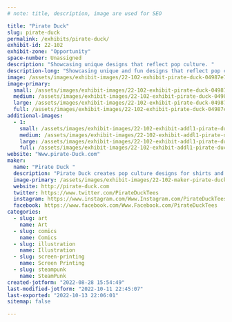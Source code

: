 ```yaml
---
# note: title, description, image are used for SEO

title: "Pirate Duck"
slug: pirate-duck
permalink: /exhibits/pirate-duck/
exhibit-id: 22-102
exhibit-zone: "Opportunity"
space-number: Unassigned
description: "Showcasing unique designs that reflect pop culture. "
description-long: "Showcasing unique and fun designs that reflect pop culture. The designs range from mashups to humor designs. Individuals can create there own garment that allows them to repress their inner nerdiness. "
image: /assets/images/exhibit-images/22-102-exhibit-pirate-duck-04987e7f-6d9c-4dfb-8aea-8586a73162c3-large.jpeg
image-primary: 
  small: /assets/images/exhibit-images/22-102-exhibit-pirate-duck-04987e7f-6d9c-4dfb-8aea-8586a73162c3-small.jpeg
  medium: /assets/images/exhibit-images/22-102-exhibit-pirate-duck-04987e7f-6d9c-4dfb-8aea-8586a73162c3-medium.jpeg
  large: /assets/images/exhibit-images/22-102-exhibit-pirate-duck-04987e7f-6d9c-4dfb-8aea-8586a73162c3-large.jpeg
  full: /assets/images/exhibit-images/22-102-exhibit-pirate-duck-04987e7f-6d9c-4dfb-8aea-8586a73162c3-full.jpeg
additional-images: 
  - 1:
    small: /assets/images/exhibit-images/22-102-exhibit-addl1-pirate-duck-97dd733b-ffc5-4f6d-a7a5-2168ae9aaf1a-small.jpeg
    medium: /assets/images/exhibit-images/22-102-exhibit-addl1-pirate-duck-97dd733b-ffc5-4f6d-a7a5-2168ae9aaf1a-medium.jpeg
    large: /assets/images/exhibit-images/22-102-exhibit-addl1-pirate-duck-97dd733b-ffc5-4f6d-a7a5-2168ae9aaf1a-large.jpeg
    full: /assets/images/exhibit-images/22-102-exhibit-addl1-pirate-duck-97dd733b-ffc5-4f6d-a7a5-2168ae9aaf1a-full.jpeg
website: "Www.pirate-Duck.com"
maker: 
  name: "Pirate Duck "
  description: "Pirate Duck creates pop culture designs for shirts and other garments. Our designs range from comics, sci-fi, and superheroes. We have also created a process for individuals to create their own custom garments on demand from our library of images. "
  image-primary: /assets/images/exhibit-images/22-102-maker-pirate-duck-6b358ae8-3aa3-4fcd-8afd-2f4462737ff7-medium.jpeg
  website: http://pirate-duck.com
  twitter: https://www.twitter.com/PirateDuckTees 
  instagram: https://www.instagram.com/Www.Instagram.com/PirateDuckTees 
  facebook: https://www.facebook.com/Www.Facebook.com/PirateDuckTees
categories: 
  - slug: art
    name: Art
  - slug: comics
    name: Comics
  - slug: illustration
    name: Illustration
  - slug: screen-printing
    name: Screen Printing
  - slug: steampunk
    name: SteamPunk
created-jotform: "2022-08-28 15:54:49"
last-modified-jotform: "2022-10-11 22:45:07"
last-exported: "2022-10-13 22:06:01"
sitemap: false

---
```

